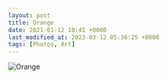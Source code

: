 ```yaml
---
layout: post
title: Orange
date: 2021-01-12 10:41 +0000
last_modified_at: 2023-03-12 05:36:25 +0000
tags: [Photos, Art]
---
```


![Orange](//i.chenna.me/photos/prod/2021-01-12_10_41_01.jpg)
